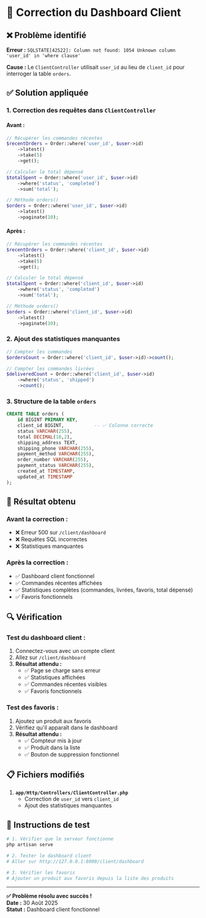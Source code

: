 # 🔧 Correction du Dashboard Client

## ❌ **Problème identifié**

**Erreur :** `SQLSTATE[42S22]: Column not found: 1054 Unknown column 'user_id' in 'where clause'`

**Cause :** Le `ClientController` utilisait `user_id` au lieu de `client_id` pour interroger la table `orders`.

## ✅ **Solution appliquée**

### **1. Correction des requêtes dans `ClientController`**

#### **Avant :**
```php
// Récupérer les commandes récentes
$recentOrders = Order::where('user_id', $user->id)
    ->latest()
    ->take(5)
    ->get();

// Calculer le total dépensé
$totalSpent = Order::where('user_id', $user->id)
    ->where('status', 'completed')
    ->sum('total');

// Méthode orders()
$orders = Order::where('user_id', $user->id)
    ->latest()
    ->paginate(10);
```

#### **Après :**
```php
// Récupérer les commandes récentes
$recentOrders = Order::where('client_id', $user->id)
    ->latest()
    ->take(5)
    ->get();

// Calculer le total dépensé
$totalSpent = Order::where('client_id', $user->id)
    ->where('status', 'completed')
    ->sum('total');

// Méthode orders()
$orders = Order::where('client_id', $user->id)
    ->latest()
    ->paginate(10);
```

### **2. Ajout des statistiques manquantes**

```php
// Compter les commandes
$ordersCount = Order::where('client_id', $user->id)->count();

// Compter les commandes livrées
$deliveredCount = Order::where('client_id', $user->id)
    ->where('status', 'shipped')
    ->count();
```

### **3. Structure de la table `orders`**

```sql
CREATE TABLE orders (
    id BIGINT PRIMARY KEY,
    client_id BIGINT,           -- ✅ Colonne correcte
    status VARCHAR(255),
    total DECIMAL(10,2),
    shipping_address TEXT,
    shipping_phone VARCHAR(255),
    payment_method VARCHAR(255),
    order_number VARCHAR(255),
    payment_status VARCHAR(255),
    created_at TIMESTAMP,
    updated_at TIMESTAMP
);
```

## 🎯 **Résultat obtenu**

### **Avant la correction :**
- ❌ Erreur 500 sur `/client/dashboard`
- ❌ Requêtes SQL incorrectes
- ❌ Statistiques manquantes

### **Après la correction :**
- ✅ Dashboard client fonctionnel
- ✅ Commandes récentes affichées
- ✅ Statistiques complètes (commandes, livrées, favoris, total dépensé)
- ✅ Favoris fonctionnels

## 🔍 **Vérification**

### **Test du dashboard client :**
1. Connectez-vous avec un compte client
2. Allez sur `/client/dashboard`
3. **Résultat attendu :**
   - ✅ Page se charge sans erreur
   - ✅ Statistiques affichées
   - ✅ Commandes récentes visibles
   - ✅ Favoris fonctionnels

### **Test des favoris :**
1. Ajoutez un produit aux favoris
2. Vérifiez qu'il apparaît dans le dashboard
3. **Résultat attendu :**
   - ✅ Compteur mis à jour
   - ✅ Produit dans la liste
   - ✅ Bouton de suppression fonctionnel

## 📋 **Fichiers modifiés**

1. **`app/Http/Controllers/ClientController.php`**
   - Correction de `user_id` vers `client_id`
   - Ajout des statistiques manquantes

## 🚀 **Instructions de test**

```bash
# 1. Vérifier que le serveur fonctionne
php artisan serve

# 2. Tester le dashboard client
# Aller sur http://127.0.0.1:8000/client/dashboard

# 3. Vérifier les favoris
# Ajouter un produit aux favoris depuis la liste des produits
```

---

**✅ Problème résolu avec succès !**  
**Date :** 30 Août 2025  
**Statut :** Dashboard client fonctionnel
